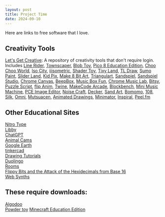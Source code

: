 ```yaml
---
layout: post
title: Project Time
date: 2024-09-10
---
```


Here are links to free software that I love.

## Creativity Tools 
[Let's Get Creative](https://www.bryanbraun.com/lets-get-creative/): A repository of creativity tools that don't require login. Includes [Line Rider](https://www.linerider.com/), [Townscaper](https://oskarstalberg.com/Townscaper/), [Blob Toy](https://oimo.io/works/blob/), [Pico 8 Education Edition](https://www.pico-8-edu.com/), [Choo Choo World](https://choochooworld.com/), [Iso City](https://victorribeiro.com/isocity/), [iiisometric](https://www.fffuel.co/iiisometric/), [Shader Toy](https://www.shadertoy.com/), [Tixy Land](https://tixy.land/), [TL Draw](https://www.tldraw.com/), [Sumo Paint](https://paint.sumo.app/), [Slider Land](https://sliderland.blinry.org/), [Kid Pix](https://kidpix.app/), [Make 8 Bit Art](https://make8bitart.com/), [Triangulart](https://maxwellito.github.io/triangulart/), [Sandspiel](https://sandspiel.club/0), [Sandspiel Studio](https://studio.sandspiel.club/), [Chrome Canvas](https://canvas.apps.chrome/), [BeepBox](https://www.beepbox.co/), [Music Box Fun](https://musicbox.fun/), [Chrome Music Lab](https://musiclab.chromeexperiments.com/Song-Maker), [Bitsy](https://make.bitsy.org/), [Puzzle Script](https://www.puzzlescript.net/editor.html), [flip Anim](https://flipanim.com/), [Twine](https://twinery.org/), [MakeCode Arcade](https://arcade.makecode.com/), [Blockbench](https://web.blockbench.net/), [Mini Music Machine](https://muted.io/mini-music-machine/), [PCE Image Editor](https://memalign.github.io/m/pceimage/index.html), [Noise Craft](https://noisecraft.app/), [Decker](https://beyondloom.com/decker/index.html), [Sand Art](https://sandart.app/), [Bomomo](https://bomomo.com/), [108](https://martinwecke.de/108/), [Silk](http://weavesilk.com/), [Omni](https://femurdesign.com/omni/), [Mutsuacen](https://mutsuacen.com/), [Animated Drawings](https://sketch.metademolab.com/), [Minimator](https://minimator.app/), [Inspiral](https://nathanfriend.io/inspiral-web/), [Peel.fm](https://peel.fm/)

## Other Educational Sites       
[Nitro Type](https://www.nitrotype.com/)  
[Libby](https://libbyapp.com)    
[ChatGPT](https://chatgpt.com/)  
[Animal Cams](https://www.earthcam.com/events/animalcams/)   
[Google Earth](https://earth.google.com/web/)  
[tinkercad](https://www.tinkercad.com/)  
[Drawing Tutorials](https://rapidfireart.com/free-drawing-tutorials/)  
[Duolingo](https://www.duolingo.com/)  
[Rooms](https://rooms.xyz/create)  
[Flippy Bits and the Attack of the Hexidecimals from Base 16](https://flippybitandtheattackofthehexadecimalsfrombase16.com/)  
[Web Synths](https://www.websynths.com/)  


## These require downloads:
[Algodoo](http://www.algodoo.com/)  
[Powder toy](https://powdertoy.co.uk/)
[Minecraft Education Edition](https://education.minecraft.net/en-us)